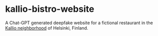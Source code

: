 # kallio-bistro-website

A Chat-GPT generated deepfake website for a fictional restaurant in the [Kallio neighborhood](https://en.wikipedia.org/wiki/Kallio) of Helsinki, Finland.